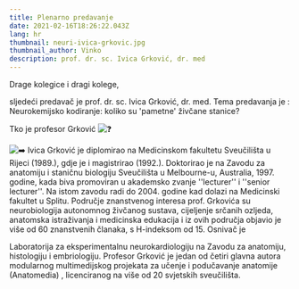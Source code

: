 ```yaml
---
title: Plenarno predavanje
date: 2021-02-16T18:26:22.043Z
lang: hr
thumbnail: neuri-ivica-grkovic.jpg
thumbnail_author: Vinko
description: prof. dr. sc. Ivica Grković, dr. med
---
```

<!--StartFragment-->

Drage kolegice i dragi kolege,

sljedeći predavač je prof. dr. sc. Ivica Grković, dr. med. Tema predavanja je : Neurokemijsko kodiranje: koliko su 'pametne' živčane stanice?

Tko je profesor Grković ![❓](https://static.xx.fbcdn.net/images/emoji.php/v9/t4c/1/16/2753.png)

![➡️](https://static.xx.fbcdn.net/images/emoji.php/v9/t9e/1/16/27a1.png) Ivica Grković je diplomirao na Medicinskom fakultetu Sveučilišta u Rijeci (1989.), gdje je i magistrirao (1992.). Doktorirao je na Zavodu za anatomiju i staničnu biologiju Sveučilišta u Melbourne-u, Australia, 1997. godine, kada biva promoviran u akademsko zvanje ''lecturer'' i ''senior lecturer''. Na istom zavodu radi do 2004. godine kad dolazi na Medicinski fakultet u Splitu. Područje znanstvenog interesa prof. Grkovića su neurobiologija autonomnog živčanog sustava, cijeljenje srčanih ozljeda, anatomska istraživanja i medicinska edukacija i iz ovih područja objavio je više od 60 znanstvenih članaka, s H-indeksom od 15. Osnivač je

Laboratorija za eksperimentalnu neurokardiologiju na Zavodu za anatomiju, histologiju i embriologiju. Profesor Grković je jedan od četiri glavna autora modularnog multimedijskog projekata za učenje i podučavanje anatomije (Anatomedia) , licenciranog na više od 20 svjetskih sveučilišta.

<!--EndFragment-->